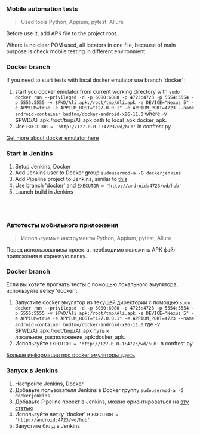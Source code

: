 ### Mobile automation tests
> Used tools Python, Appium, pytest, Allure

Before use it, add APK file to the project root.

Where is no clear POM used, all locators in one file, because of main purpose is check mobile testing in different environment.

### Docker branch

If you need to start tests with local docker emulator use branch 'docker': 
1. start you docker emulator from current working directory with
```sudo docker run --privileged -d -p 6080:6080 -p 4723:4723 -p 5554:5554 -p 5555:5555 -v $PWD/Ali.apk:/root/tmp/Ali.apk -e DEVICE="Nexus 5" -e APPIUM=true -e APPIUM_HOST="127.0.0.1" -e APPIUM_PORT=4723 --name android-container budtmo/docker-android-x86-11.0```
where -v $PWD/Ali.apk:/root/tmp/Ali.apk path to local_apk:docker_apk. 
2. Use ```EXECUTOR = 'http://127.0.0.1:4723/wd/hub'``` in conftest.py

[Get more about docker emulator here](https://github.com/budtmo/docker-android)
### Start in Jenkins
1. Setup Jenkins, Docker
2. Add Jenkins user to Docker group ```sudousermod-a -G dockerjenkins```
3. Add Pipeline project to Jenkins, similar to [this](https://habr.com/ru/company/simbirsoft/blog/597703/)
4. Use branch 'docker' and ```EXECUTOR = 'http://android:4723/wd/hub'```
5. Launch build in Jenkins

<br>
<br>

### Автотесты мобильного приложения
> Используемые инструменты Python, Appium, pytest, Allure

Перед использованием проекта, необходимо положить APK файл приложения в корневую папку.


### Docker branch

Если вы хотите прогнать тесты с помощью локального эмулятора, используйте ветку 'docker': 
1. Запустите docker эмулятор из текущей директории с помощью
```sudo docker run --privileged -d -p 6080:6080 -p 4723:4723 -p 5554:5554 -p 5555:5555 -v $PWD/Ali.apk:/root/tmp/Ali.apk -e DEVICE="Nexus 5" -e APPIUM=true -e APPIUM_HOST="127.0.0.1" -e APPIUM_PORT=4723 --name android-container budtmo/docker-android-x86-11.0```
где -v $PWD/Ali.apk:/root/tmp/Ali.apk путь к локальное_расположение_apk:docker_apk. 
2. Используйте ```EXECUTOR = 'http://127.0.0.1:4723/wd/hub'``` в conftest.py

[Больше информации про docker эмуляторы здесь](https://github.com/budtmo/docker-android)
### Запуск в Jenkins
1. Настройте Jenkins, Docker
2. Добавьте пользователя Jenkins в Docker группу ```sudousermod-a -G dockerjenkins```
3. Добавьте Pipeline проект в Jenkins, можно ориентироваться на [эту статью](https://habr.com/ru/company/simbirsoft/blog/597703/)
4. Используйте ветку 'docker' и ```EXECUTOR = 'http://android:4723/wd/hub'```
5. Запустите билд в Jenkins
